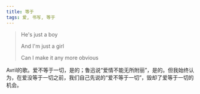```yaml
---
title: 等于
tags: 爱, 书写, 等于
---
```



> He's just a boy
> 
> And I'm just a girl
> 
> Can I make it any more obvious

Avril的歌。爱不等于一切，是的；鲁迅说“爱情不能无所附丽”，是的。但我始终认为，在爱没等于一切之前，我们自己先说的“爱不等于一切”，毁却了爱等于一切的机会。

